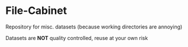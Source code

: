 # File-Cabinet
Repository for misc. datasets (because working directories are annoying)

Datasets are **NOT** quality controlled, reuse at your own risk
